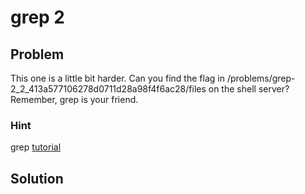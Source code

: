 # grep 2

## Problem

This one is a little bit harder. Can you find the flag in /problems/grep-2_2_413a577106278d0711d28a98f4f6ac28/files on the shell server? Remember, grep is your friend.

### Hint

grep [tutorial](https://ryanstutorials.net/linuxtutorial/grep.php)

## Solution